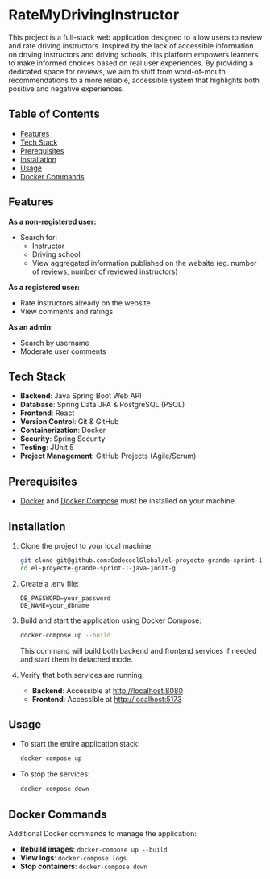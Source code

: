 # RateMyDrivingInstructor

This project is a full-stack web application designed to allow users to review and rate driving instructors. Inspired by the lack of accessible information on driving instructors and driving schools, this platform empowers learners to make informed choices based on real user experiences. By providing a dedicated space for reviews, we aim to shift from word-of-mouth recommendations to a more reliable, accessible system that highlights both positive and negative experiences.

## Table of Contents

- [Features](#features)
- [Tech Stack](#tech-stack)
- [Prerequisites](#prerequisites)
- [Installation](#installation)
- [Usage](#usage)
- [Docker Commands](#docker-commands)

## Features

**As a non-registered user:**
- Search for:
  - Instructor
  - Driving school
  - View aggregated information published on the website (eg. number of reviews, number of reviewed instructors)

**As a registered user:**
- Rate instructors already on the website
- View comments and ratings

**As an admin:**
- Search by username
- Moderate user comments

## Tech Stack

- **Backend**: Java Spring Boot Web API
- **Database**: Spring Data JPA & PostgreSQL (PSQL)
- **Frontend**: React
- **Version Control**: Git & GitHub
- **Containerization**: Docker
- **Security**: Spring Security
- **Testing**: JUnit 5
- **Project Management**: GitHub Projects (Agile/Scrum)

## Prerequisites

- [Docker](https://www.docker.com/) and [Docker Compose](https://docs.docker.com/compose/) must be installed on your machine.

## Installation

1. Clone the project to your local machine:
    ```bash
    git clone git@github.com:CodecoolGlobal/el-proyecte-grande-sprint-1-java-judit-g.git
    cd el-proyecte-grande-sprint-1-java-judit-g
    ```

2. Create a .env file:
    ```env
    DB_PASSWORD=your_password
    DB_NAME=your_dbname
    ```

4. Build and start the application using Docker Compose:
    ```bash
    docker-compose up --build
    ```
   This command will build both backend and frontend services if needed and start them in detached mode.

5. Verify that both services are running:
   - **Backend**: Accessible at [http://localhost:8080](http://localhost:8080)
   - **Frontend**: Accessible at [http://localhost:5173](http://localhost:5173)

## Usage

- To start the entire application stack:
    ```bash
    docker-compose up
    ```
- To stop the services:
    ```bash
    docker-compose down
    ```

## Docker Commands

Additional Docker commands to manage the application:

- **Rebuild images**: `docker-compose up --build`
- **View logs**: `docker-compose logs`
- **Stop containers**: `docker-compose down`

